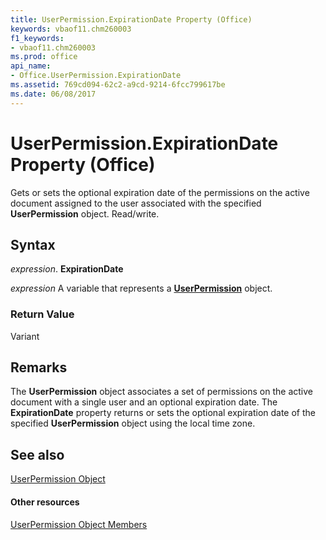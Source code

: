 ```yaml
---
title: UserPermission.ExpirationDate Property (Office)
keywords: vbaof11.chm260003
f1_keywords:
- vbaof11.chm260003
ms.prod: office
api_name:
- Office.UserPermission.ExpirationDate
ms.assetid: 769cd094-62c2-a9cd-9214-6fcc799617be
ms.date: 06/08/2017
---
```



# UserPermission.ExpirationDate Property (Office)

Gets or sets the optional expiration date of the permissions on the active document assigned to the user associated with the specified  **UserPermission** object. Read/write.


## Syntax

 _expression_. **ExpirationDate**

 _expression_ A variable that represents a **[UserPermission](userpermission-object-office.md)** object.


### Return Value

Variant


## Remarks

The  **UserPermission** object associates a set of permissions on the active document with a single user and an optional expiration date. The **ExpirationDate** property returns or sets the optional expiration date of the specified **UserPermission** object using the local time zone.


## See also


[UserPermission Object](userpermission-object-office.md)
#### Other resources


[UserPermission Object Members](userpermission-members-office.md)

